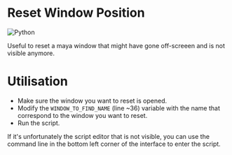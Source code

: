 # Reset Window Position

![Python](https://img.shields.io/badge/Python-2.7+-4f4f4f?labelColor=3776ab&logo=python&logoColor=FED142)

Useful to reset a maya window that might have gone off-screeen and is not visible anymore.

# Utilisation

- Make sure the window you want to reset is opened.
- Modify the `WINDOW_TO_FIND_NAME` (line ~36) variable with the name that 
  correspond to the window you want to reset.
- Run the script.

If it's unfortunately the script editor that is not visible, you can use the 
command line in the bottom left corner of the interface to enter the script.
